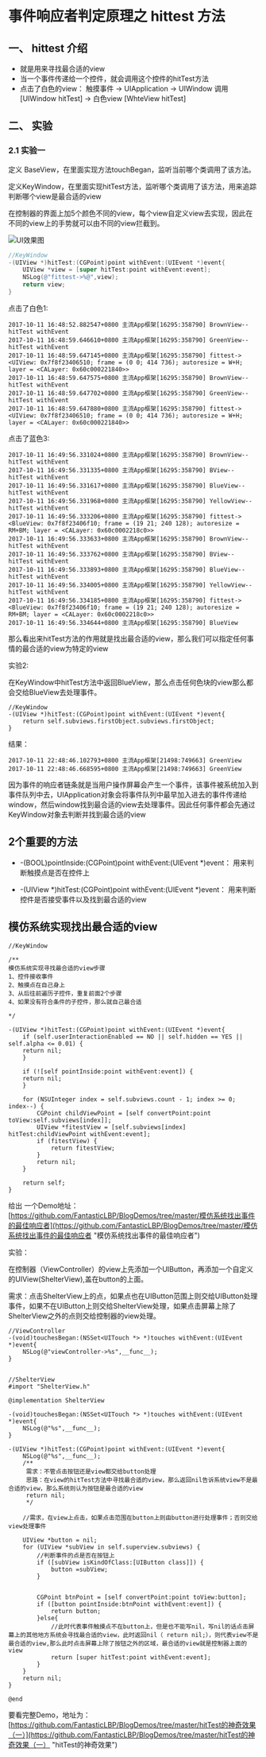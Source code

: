 # 事件响应者判定原理之 hittest 方法

## 一、 hittest 介绍
* 就是用来寻找最合适的view
* 当一个事件传递给一个控件，就会调用这个控件的hitTest方法
* 点击了白色的view： 触摸事件 -&gt; UIApplication -&gt; UIWindow 调用 \[UIWindow hitTest\] -&gt; 白色view \[WhteView hitTest\]


## 二、 实验

### 2.1 实验一

定义 BaseView，在里面实现方法touchBegan，监听当前哪个类调用了该方法。

定义KeyWindow，在里面实现hitTest方法，监听哪个类调用了该方法，用来追踪判断哪个view是最合适的view

在控制器的界面上加5个颜色不同的view，每个view自定义view去实现，因此在不同的view上的手势就可以由不同的view拦截到。

![UI效果图](https://raw.githubusercontent.com/FantasticLBP/knowledge-kit/master/assets/Simulator%20Screen%20Shot%20-%20iPhone%206s%20Plus%20-%202017-10-11%20at%2010.14.37.png)


```Objective-C
//KeyWindow
-(UIView *)hitTest:(CGPoint)point withEvent:(UIEvent *)event{
    UIView *view = [super hitTest:point withEvent:event];
    NSLog(@"fittest->%@",view);
    return view;
}
```

点击了白色1:

```shell
2017-10-11 16:48:52.882547+0800 主流App框架[16295:358790] BrownView--hitTest withEvent
2017-10-11 16:48:59.646610+0800 主流App框架[16295:358790] GreenView--hitTest withEvent
2017-10-11 16:48:59.647145+0800 主流App框架[16295:358790] fittest-><UIView: 0x7f8f23406510; frame = (0 0; 414 736); autoresize = W+H; layer = <CALayer: 0x60c000221840>>
2017-10-11 16:48:59.647575+0800 主流App框架[16295:358790] BrownView--hitTest withEvent
2017-10-11 16:48:59.647702+0800 主流App框架[16295:358790] GreenView--hitTest withEvent
2017-10-11 16:48:59.647880+0800 主流App框架[16295:358790] fittest-><UIView: 0x7f8f23406510; frame = (0 0; 414 736); autoresize = W+H; layer = <CALayer: 0x60c000221840>>
```

点击了蓝色3:

```shell
2017-10-11 16:49:56.331024+0800 主流App框架[16295:358790] BrownView--hitTest withEvent
2017-10-11 16:49:56.331335+0800 主流App框架[16295:358790] BView--hitTest withEvent
2017-10-11 16:49:56.331617+0800 主流App框架[16295:358790] BlueView--hitTest withEvent
2017-10-11 16:49:56.331968+0800 主流App框架[16295:358790] YellowView--hitTest withEvent
2017-10-11 16:49:56.333206+0800 主流App框架[16295:358790] fittest-><BlueView: 0x7f8f23406f10; frame = (19 21; 240 128); autoresize = RM+BM; layer = <CALayer: 0x60c0002218c0>>
2017-10-11 16:49:56.333633+0800 主流App框架[16295:358790] BrownView--hitTest withEvent
2017-10-11 16:49:56.333762+0800 主流App框架[16295:358790] BView--hitTest withEvent
2017-10-11 16:49:56.333893+0800 主流App框架[16295:358790] BlueView--hitTest withEvent
2017-10-11 16:49:56.334005+0800 主流App框架[16295:358790] YellowView--hitTest withEvent
2017-10-11 16:49:56.334185+0800 主流App框架[16295:358790] fittest-><BlueView: 0x7f8f23406f10; frame = (19 21; 240 128); autoresize = RM+BM; layer = <CALayer: 0x60c0002218c0>>
2017-10-11 16:49:56.334644+0800 主流App框架[16295:358790] BlueView
```

那么看出来hitTest方法的作用就是找出最合适的view，那么我们可以指定任何事情的最合适的view为特定的view

实验2:

在KeyWindow中hitTest方法中返回BlueView，那么点击任何色块的view那么都会交给BlueView去处理事件。

```
//KeyWindow
-(UIView *)hitTest:(CGPoint)point withEvent:(UIEvent *)event{
    return self.subviews.firstObject.subviews.firstObject;
}
```

结果：

```
2017-10-11 22:48:46.102793+0800 主流App框架[21498:749663] GreenView
2017-10-11 22:48:46.668595+0800 主流App框架[21498:749663] GreenView
```

因为事件的响应者链条就是当用户操作屏幕会产生一个事件，该事件被系统加入到事件队列中去，UIApplication对象会将事件队列中最早加入进去的事件传递给window，然后window找到最合适的view去处理事件。因此任何事件都会先通过KeyWindow对象去判断并找到最合适的view

## 2个重要的方法

* -\(BOOL\)pointInside:\(CGPoint\)point withEvent:\(UIEvent \*\)event： 用来判断触摸点是否在控件上

* -\(UIView \*\)hitTest:\(CGPoint\)point withEvent:\(UIEvent \*\)event： 用来判断控件是否接受事件以及找到最合适的view

## 模仿系统实现找出最合适的view

```
//KeyWindow

/**
模仿系统实现寻找最合适的view步骤
1、控件接收事件
2、触摸点在自己身上
3、从后往前遍历子控件，重复前面2个步骤
4、如果没有符合条件的子控件，那么就自己最合适

*/

-(UIView *)hitTest:(CGPoint)point withEvent:(UIEvent *)event{
    if (self.userInteractionEnabled == NO || self.hidden == YES || self.alpha <= 0.01) {
    return nil;
    }

    if (![self pointInside:point withEvent:event]) {
    return nil;
    }

    for (NSUInteger index = self.subviews.count - 1; index >= 0; index--) {
        CGPoint childViewPoint = [self convertPoint:point toView:self.subviews[index]];
        UIView *fitestView = [self.subviews[index] hitTest:childViewPoint withEvent:event];
        if (fitestView) {
            return fitestView;
        }
        return nil;
    }

    return self;
}
```

给出 一个Demo地址：[https://github.com/FantasticLBP/BlogDemos/tree/master/模仿系统找出事件的最佳响应者](https://github.com/FantasticLBP/BlogDemos/tree/master/模仿系统找出事件的最佳响应者 "模仿系统找出事件的最佳响应者")

实验：

在控制器（ViewController）的view上先添加一个UIButton，再添加一个自定义的UIView\(ShelterView\),盖在button的上面。

需求：点击ShelterView上的点，如果点也在UIButton范围上则交给UIButton处理事件，如果不在UIButton上则交给ShelterView处理，如果点击屏幕上除了ShelterView之外的点则交给控制器的view处理。

```
//ViewController
-(void)touchesBegan:(NSSet<UITouch *> *)touches withEvent:(UIEvent *)event{
    NSLog(@"viewController->%s",__func__);
}


//ShelterView
#import "ShelterView.h"

@implementation ShelterView

-(void)touchesBegan:(NSSet<UITouch *> *)touches withEvent:(UIEvent *)event{
    NSLog(@"%s",__func__);
}

-(UIView *)hitTest:(CGPoint)point withEvent:(UIEvent *)event{
    NSLog(@"%s",__func__);
    /**
     需求：不管点击按钮还是view都交给button处理
     思路：在view的hitTest方法中寻找最合适的view，那么返回nil告诉系统view不是最合适的view，那么系统则认为按钮是最合适的view
     return nil;
     */
    
    //需求，在view上点击，如果点击范围在button上则由button进行处理事件；否则交给view处理事件
    
    UIView *button = nil;
    for (UIView *subView in self.superview.subviews) {
        //判断事件的点是否在按钮上
        if ([subView isKindOfClass:[UIButton class]]) {
            button =subView;
        }
        
        
        CGPoint btnPoint = [self convertPoint:point toView:button];
        if ([button pointInside:btnPoint withEvent:event]) {
            return button;
        }else{
            //此时代表事件触摸点不在button上，但是也不能写nil，写nil的话点击屏幕上的其他地方系统会寻找最合适的view，此时返回nil（ return nil;），则代表view不是最合适的view,那么此时点击屏幕上除了按钮之外的区域，最合适的view就是控制器上面的view
            return [super hitTest:point withEvent:event];
        }
    }
    return nil;
}

@end

```

要看完整Demo，地址为：[https://github.com/FantasticLBP/BlogDemos/tree/master/hitTest的神奇效果（一）](https://github.com/FantasticLBP/BlogDemos/tree/master/hitTest的神奇效果（一） "hitTest的神奇效果")

